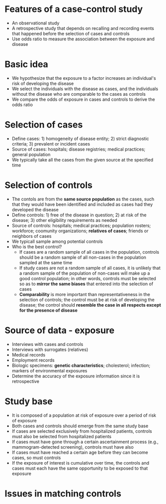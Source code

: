 # Features of a case-control study
- An observational study
- A retrospective study that depends on recalling and recording events that happened before the selection of cases and controls
- Use odds ratio to measure the association between the exposure and disease

# Basic idea
- We hypothesize that the exposure to a factor increases an individual's risk of developing the disease
- We select the individuals with the disease as cases, and the individuals without the disease who are comparable to the cases as controls
- We compare the odds of exposure in cases and controls to derive the odds ratio

# Selection of cases
- Define cases: 1) homogeneity of disease entity; 2) strict diagnostic criteria; 3) prevalent or incident cases
- Source of cases: hospitals; disease registries; medical practices; general population
- We typically take all the cases from the given source at the specified time

# Selection of controls
- The contols are from the **same source population** as the cases, such that they would have been identified and included as cases had they developed the disease
- Define controls: 1) free of the disease in question; 2) at risk of the disease; 3) other eligibility requirements as needed
- Source of controls: hospitals; medical practices; population rosters; workforce; coomunity organizations; **relatives of cases**; friends or neighbors of cases
- We typicall sample among potential controls
- Who is the best control?
  - If cases are a random sample of all cases in the population, controls should be a random sample of all non-cases in the population sampled at the same time
  - If study cases are not a random sample of all cases, it is unlikely that a random sample of the population of non-cases will make up a good control population; in other words, controls must be selected so as to **mirror the same biases** that entered into the selection of cases
  - **Comparability** is more important than representativeness in the selection of controls; the control must be at risk of developing the disease; the control should **resemble the case in all respects except for the presence of disease**

# Source of data - exposure
- Interviews with cases and controls
- Interviews with surrogates (relatives)
- Medical records
- Employment records
- Biologic specimens: **genetic characteristics**; cholesterol; infection; markers of environmental exposures
- Determine the accuracy of the exposure information since it is retrospective

# Study base
- It is composed of a population at risk of exposure over a period of risk of exposure
- Both cases and controls should emerge from the same study base
- If cases are selected exclusively from hospitalized patients, controls must also be selected from hospitalized patients
- If cases must have gone through a certain ascertainment process (e.g., mammogram-detected screening), controls must have also
- If cases must have reached a certain age before they can become cases, so must controls
- If the exposure of interest is cumulative over time, the controls and cases must each have the same opportunity to be exposed to that exposure

# Issues in matching controls

